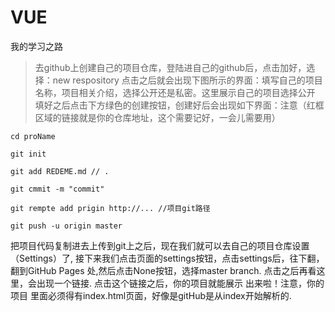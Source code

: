# VUE
我的学习之路

> 去github上创建自己的项目仓库，登陆进自己的github后，点击加好，选择：new respository
> 点击之后就会出现下图所示的界面：填写自己的项目名称，项目相关介绍，选择公开还是私密。这里展示自己的项目选择公开
> 填好之后点击下方绿色的创建按钮，创建好后会出现如下界面：注意（红框区域的链接就是你的仓库地址，这个需要记好，一会儿需要用）
```
cd proName

git init

git add REDEME.md // .

git cmmit -m "commit"

git rempte add prigin http://... //项目git路径

git push -u origin master

```

把项目代码复制进去上传到git上之后，现在我们就可以去自己的项目仓库设置（Settings）了,
接下来我们点击页面的settings按钮，点击settings后，往下翻，翻到GitHub Pages 处,然后点击None按钮，选择master branch.
点击之后再看这里，会出现一个链接.
点击这个链接之后，你的项目就能展示 出来啦！注意，你的项目 里面必须得有index.html页面，好像是gitHub是从index开始解析的.